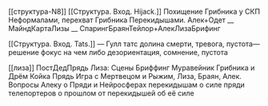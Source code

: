 [[структура-N8]]
[[Структура. Вход. Hijack.]] 
Похищение Грибника у СКП Неформалами, перехват Грибника Перекидышами.
Алек+Одет __ МайндКартаЛизы __ СпарингБраянТейлор+АлекЛизаБрифинг 

[[Структура. Вход. Tats.]]
— Гулл татс долина смерти, тревога, пустота— решение фокус на чем либо 
дезориентация, сомнение, пустота

[[лиза]] ПостДедПрядь
Лиза: Сцены
	Бриффинг
	Муравейник
		Грибника и Дрём
		Койка Прядь
		Игра с Мертвецом и Рыжим, Лиза, Браян, Алек.
			Вопросы
				Алеку о Пряди и Нейросферах
				перекидышам
					о силе 
						пряди
						телепортеров
					о прошлом
				от перекидышей об её силе